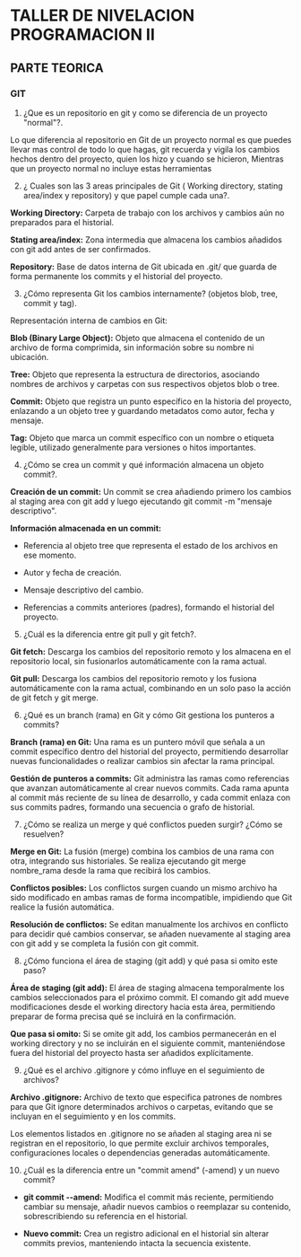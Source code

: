 # TALLER DE NIVELACION PROGRAMACION II

## PARTE TEORICA
### GIT


1. ¿Que es un repositorio en git y como se diferencia de un proyecto "normal"?.

Lo que diferencia al repositorio en Git de un proyecto normal es que puedes llevar mas control de todo lo que hagas, git recuerda y vigila los cambios hechos dentro del proyecto, quien los hizo y cuando se hicieron, Mientras que un proyecto normal no incluye estas herramientas


2. ¿ Cuales son las 3 areas principales de Git ( Working directory, stating area/index y repository) y que papel cumple cada una?.

**Working Directory:** Carpeta de trabajo con los archivos y cambios aún no preparados para el historial.  

**Stating area/index:** Zona intermedia que almacena los cambios añadidos con git add antes de ser confirmados.  

**Repository:** Base de datos interna de Git ubicada en .git/ que guarda de forma permanente los commits y el historial del proyecto.


3. ¿Cómo representa Git los cambios internamente? (objetos blob, tree, commit y tag).

Representación interna de cambios en Git:

**Blob (Binary Large Object):** Objeto que almacena el contenido de un archivo de forma comprimida, sin información sobre su nombre ni ubicación.

**Tree:** Objeto que representa la estructura de directorios, asociando nombres de archivos y carpetas con sus respectivos objetos blob o tree.

**Commit:** Objeto que registra un punto específico en la historia del proyecto, enlazando a un objeto tree y guardando metadatos como autor, fecha y mensaje.

**Tag:** Objeto que marca un commit específico con un nombre o etiqueta legible, utilizado generalmente para versiones o hitos importantes.


4. ¿Cómo se crea un commit y qué información almacena un objeto commit?.

**Creación de un commit:**
Un commit se crea añadiendo primero los cambios al staging area con git add y luego ejecutando git commit -m "mensaje descriptivo".

**Información almacenada en un commit:**

- Referencia al objeto tree que representa el estado de los archivos en ese momento.

- Autor y fecha de creación.

- Mensaje descriptivo del cambio.

- Referencias a commits anteriores (padres), formando el historial del proyecto.


5. ¿Cuál es la diferencia entre git pull y git fetch?.

**Git fetch:** Descarga los cambios del repositorio remoto y los almacena en el repositorio local, sin fusionarlos automáticamente con la rama actual.

**Git pull:** Descarga los cambios del repositorio remoto y los fusiona automáticamente con la rama actual, combinando en un solo paso la acción de git fetch y git merge.


6. ¿Qué es un branch (rama) en Git y cómo Git gestiona los punteros a commits?

**Branch (rama) en Git:**
Una rama es un puntero móvil que señala a un commit específico dentro del historial del proyecto, permitiendo desarrollar nuevas funcionalidades o realizar cambios sin afectar la rama principal.

**Gestión de punteros a commits:**
Git administra las ramas como referencias que avanzan automáticamente al crear nuevos commits. Cada rama apunta al commit más reciente de su línea de desarrollo, y cada commit enlaza con sus commits padres, formando una secuencia o grafo de historial.


7. ¿Cómo se realiza un merge y qué conflictos pueden surgir? ¿Cómo se resuelven?

**Merge en Git:**
La fusión (merge) combina los cambios de una rama con otra, integrando sus historiales. Se realiza ejecutando git merge nombre_rama desde la rama que recibirá los cambios.

**Conflictos posibles:**
Los conflictos surgen cuando un mismo archivo ha sido modificado en ambas ramas de forma incompatible, impidiendo que Git realice la fusión automática.

**Resolución de conflictos:**
Se editan manualmente los archivos en conflicto para decidir qué cambios conservar, se añaden nuevamente al staging area con git add y se completa la fusión con git commit.


8. ¿Cómo funciona el área de staging (git add) y qué pasa si omito este paso?

**Área de staging (git add):**
El área de staging almacena temporalmente los cambios seleccionados para el próximo commit. El comando git add mueve modificaciones desde el working directory hacia esta área, permitiendo preparar de forma precisa qué se incluirá en la confirmación.

**Que pasa si omito:**
Si se omite git add, los cambios permanecerán en el working directory y no se incluirán en el siguiente commit, manteniéndose fuera del historial del proyecto hasta ser añadidos explícitamente.


9. ¿Qué es el archivo .gitignore y cómo influye en el seguimiento de archivos?

**Archivo .gitignore:**
Archivo de texto que especifica patrones de nombres para que Git ignore determinados archivos o carpetas, evitando que se incluyan en el seguimiento y en los commits.


Los elementos listados en .gitignore no se añaden al staging area ni se registran en el repositorio, lo que permite excluir archivos temporales, configuraciones locales o dependencias generadas automáticamente.


10. ¿Cuál es la diferencia entre un "commit amend" (-amend) y un nuevo commit?

- **git commit --amend:** Modifica el commit más reciente, permitiendo cambiar su mensaje, añadir nuevos cambios o reemplazar su contenido, sobrescribiendo su referencia en el historial.

- **Nuevo commit:** Crea un registro adicional en el historial sin alterar commits previos, manteniendo intacta la secuencia existente.